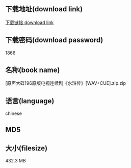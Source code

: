 ## 下载地址(download link)
[下载链接 download link](https://voluble-croquembouche-d321dc.netlify.app/?s=%5B%E5%8E%9F%E5%A3%B0%E5%A4%A7%E7%A2%9F%5D96%E5%8E%9F%E7%89%88%E7%94%B5%E8%A7%86%E8%BF%9E%E7%BB%AD%E5%89%A7%E3%80%8A%E6%B0%B4%E6%B5%92%E4%BC%A0%E3%80%8B%5BWAV%2BCUE%5D.zip)

## 下载密码(download password)
1866

## 名称(book name)
[原声大碟]96原版电视连续剧《水浒传》[WAV+CUE].zip.zip

## 语言(language)
chinese

## MD5


## 大小(filesize)
432.3 MB
